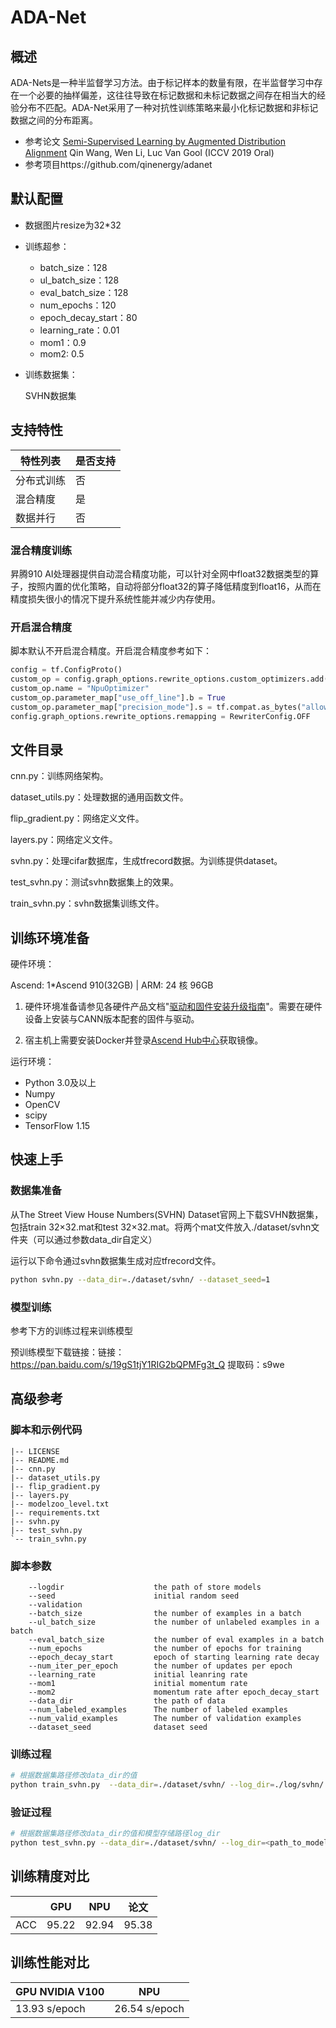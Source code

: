 # ADA-Net

## 概述

ADA-Nets是一种半监督学习方法。由于标记样本的数量有限，在半监督学习中存在一个必要的抽样偏差，这往往导致在标记数据和未标记数据之间存在相当大的经验分布不匹配。ADA-Net采用了一种对抗性训练策略来最小化标记数据和非标记数据之间的分布距离。

- 参考论文 [Semi-Supervised Learning by Augmented Distribution Alignment](https://arxiv.org/abs/1905.08171)  Qin Wang, Wen Li, Luc Van Gool (ICCV 2019 Oral)
- 参考项目https://github.com/qinenergy/adanet

## 默认配置

- 数据图片resize为32*32

- 训练超参：
  - batch_size：128
  - ul_batch_size：128
  - eval_batch_size：128
  - num_epochs：120
  - epoch_decay_start：80
  - learning_rate：0.01
  - mom1：0.9
  - mom2:   0.5
  
- 训练数据集：

  SVHN数据集

## 支持特性

| 特性列表   | 是否支持 |
| ---------- | -------- |
| 分布式训练 | 否       |
| 混合精度   | 是       |
| 数据并行   | 否       |

### 混合精度训练

昇腾910 AI处理器提供自动混合精度功能，可以针对全网中float32数据类型的算子，按照内置的优化策略，自动将部分float32的算子降低精度到float16，从而在精度损失很小的情况下提升系统性能并减少内存使用。

### 开启混合精度

脚本默认不开启混合精度。开启混合精度参考如下：

```python
config = tf.ConfigProto()
custom_op = config.graph_options.rewrite_options.custom_optimizers.add()
custom_op.name = "NpuOptimizer"
custom_op.parameter_map["use_off_line"].b = True
custom_op.parameter_map["precision_mode"].s = tf.compat.as_bytes("allow_mix_precision")
config.graph_options.rewrite_options.remapping = RewriterConfig.OFF
```



## 文件目录

cnn.py：训练网络架构。

dataset_utils.py：处理数据的通用函数文件。

flip_gradient.py：网络定义文件。

layers.py：网络定义文件。

svhn.py：处理cifar数据库，生成tfrecord数据。为训练提供dataset。

test_svhn.py：测试svhn数据集上的效果。

train_svhn.py：svhn数据集训练文件。

## 训练环境准备

硬件环境：

Ascend: 1*Ascend 910(32GB) | ARM: 24 核 96GB

1. 硬件环境准备请参见各硬件产品文档"[驱动和固件安装升级指南](https://support.huawei.com/enterprise/zh/category/ai-computing-platform-pid-1557196528909)"。需要在硬件设备上安装与CANN版本配套的固件与驱动。

2. 宿主机上需要安装Docker并登录[Ascend Hub中心](https://ascendhub.huawei.com/#/detail?name=ascend-tensorflow-arm)获取镜像。

运行环境：

- Python 3.0及以上
- Numpy
- OpenCV
- scipy
- TensorFlow 1.15

## 快速上手

### 数据集准备
从The Street View House Numbers(SVHN) Dataset官网上下载SVHN数据集，包括train 32×32.mat和test 32×32.mat。将两个mat文件放入./dataset/svhn文件夹（可以通过参数data_dir自定义）

运行以下命令通过svhn数据集生成对应tfrecord文件。
```bash
python svhn.py --data_dir=./dataset/svhn/ --dataset_seed=1
```


### 模型训练

参考下方的训练过程来训练模型

预训练模型下载链接：链接：https://pan.baidu.com/s/19gS1tjY1RIG2bQPMFg3t_Q 
提取码：s9we


## 高级参考

###  脚本和示例代码

```
|-- LICENSE
|-- README.md
|-- cnn.py
|-- dataset_utils.py
|-- flip_gradient.py
|-- layers.py
|-- modelzoo_level.txt
|-- requirements.txt
|-- svhn.py
|-- test_svhn.py
`-- train_svhn.py
```

### 脚本参数

```
    --logdir              		the path of store models 
    --seed       				initial random seed
    --validation                
    --batch_size                the number of examples in a batch
    --ul_batch_size             the number of unlabeled examples in a batch
    --eval_batch_size           the number of eval examples in a batch
    --num_epochs                the number of epochs for training
    --epoch_decay_start       	epoch of starting learning rate decay
    --num_iter_per_epoch        the number of updates per epoch      
    --learning_rate           	initial leanring rate
    --mom1            			initial momentum rate
    --mom2            			momentum rate after epoch_decay_start
    --data_dir             		the path of data
    --num_labeled_examples		The number of labeled examples
    --num_valid_examples 		The number of validation examples
    --dataset_seed 				dataset seed
```

### 训练过程

```bash
# 根据数据集路径修改data_dir的值
python train_svhn.py  --data_dir=./dataset/svhn/ --log_dir=./log/svhn/ --num_epochs=2000 --epoch_decay_start=1500  --dataset_seed=1
```

### 验证过程

```bash
# 根据数据集路径修改data_dir的值和模型存储路径log_dir
python test_svhn.py --data_dir=./dataset/svhn/ --log_dir=<path_to_model_dirr> --dataset_seed=1
```

## 训练精度对比

|      | GPU   | NPU   | 论文  |
| ---- | ----- | ----- | ----- |
| ACC  | 95.22 | 92.94 | 95.38 |


## 训练性能对比

| GPU NVIDIA V100   | NPU           |
| ------------- | ------------- |
| 13.93 s/epoch | 26.54 s/epoch |

